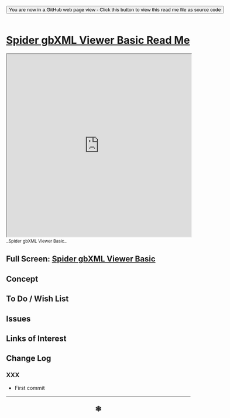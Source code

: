 
<span style=display:none; >[You are now in a GitHub source code view - click this link to view Read Me file as a web page]( https://www.ladybug.tools/spider-gbxml-tools/#cookbook/spider-gbxml-viewer-basic/README.md "View file as a web page." ) </span>

<div><input type=button class = 'btn btn-secondary btn-sm' onclick="window.location.href='https://github.com/ladybug-tools/spider-gbxml-tools/blob/master/cookbook/spider-gbxml-viewer-basic/README.md'";
value='You are now in a GitHub web page view - Click this button to view this read me file as source code' ></div>

<br>

# [Spider gbXML Viewer Basic Read Me]( #cookbook/spider-gbxml-viewer-basic/README.md )


<iframe src=https://www.ladybug.tools/spider-gbxml-tools/cookbook/spider-gbxml-viewer-basic/ width=100% height=500px >Iframes are not viewable in GitHub source code views</iframe>
_<small>Spider gbXML Viewer Basic</small>_

## Full Screen: [Spider gbXML Viewer Basic]( https://www.ladybug.tools/spider-gbxml-tools/cookbook/spider-gbxml-viewer-basic/r7/spider-gbxml-viewer-basic.html )



## Concept


## To Do / Wish List


## Issues



## Links of Interest



## Change Log

### XXX

* First commit


***

### <center title="Howdy! My web is better than yours. ;-)" ><a href=javascript:window.scrollTo(0,0); style="text-decoration:none !important;" > &#x1f578; </a></center>



